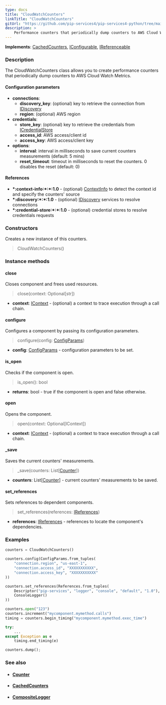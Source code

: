 ```yaml
---
type: docs
title: "CloudWatchCounters"
linkTitle: "CloudWatchCounters"
gitUrl: "https://github.com/pip-services4/pip-services4-python/tree/main/pip-services4-aws-python"
description: >
    Performance counters that periodically dump counters to AWS Cloud Watch Metrics.
---
```


**Implements**: [CachedCounters](../../../observability/count/cached_counters), [IConfigurable](../../../components/config/iconfigurable), [IReferenceable](../../../components/refer/ireferenceable)

### Description

The CloudWatchCounters class allows you to create performance counters that periodically dump counters to AWS Cloud Watch Metrics.

#### Configuration parameters
 
- **connections**:                   
    - **discovery_key**: (optional) key to retrieve the connection from [IDiscovery](../../../config/connect/idiscovery)
    - **region**: (optional) AWS region
- **credentials**:    
    - **store_key**: (optional) key to retrieve the credentials from [ICredentialStore](../../../config/auth/icredential_store)
    - **access_id**: AWS access/client id
    - **access_key**: AWS access/client key
- **options**:
    - **interval**: interval in milliseconds to save current counters measurements (default: 5 mins)
    - **reset_timeout**: timeout in milliseconds to reset the counters. 0 disables the reset (default: 0)


#### References
- **\*:context-info:\*:\*:1.0** - (optional) [ContextInfo](../../../components/context/context_info) to detect the context id and specify the counters' source
- **\*:discovery:\*:\*:1.0** - (optional) [IDiscovery](../../../config/connect/idiscovery) services to resolve connections
- **\*:credential-store:\*:\*:1.0** - (optional) credential stores to resolve credentials requests

### Constructors
Creates a new instance of this counters.

> CloudWatchCounters()


### Instance methods

#### close
Closes component and frees used resources.

> close(context: Optional[str])

- **context**: [IContext](../../../components/context/icontext) - (optional) a context to trace execution through a call chain.

#### configure
Configures a component by passing its configuration parameters.

> configure(config: [ConfigParams](../../../components/config/config_params))

- **config**: [ConfigParams](../../../components/config/config_params) - configuration parameters to be set.


#### is_open
Checks if the component is open.

> is_open(): bool

- **returns**: bool - true if the component is open and false otherwise.

#### open
Opens the component.

> open(context: Optional[IContext])

- **context**: [IContext](../../../components/context/icontext) - (optional) a context to trace execution through a call chain.

#### _save
Saves the current counters' measurements.

> _save(counters: List[[Counter](../../../observability/count/counter)])

- **counters**: List[[Counter](../../../observability/count/counter)] - current counters' measurements to be saved.

#### set_references
Sets references to dependent components.

> set_references(references: [IReferences](../../../components/refer/ireferences))

- **references**: [IReferences](../../../components/refer/ireferences) - references to locate the component's dependencies.



### Examples

```python
counters = CloudWatchCounters()

counters.config(ConfigParams.from_tuples(
    "connection.region", "us-east-1",
    "connection.access_id", "XXXXXXXXXXX",
    "connection.access_key", "XXXXXXXXXXX"
))

counters.set_references(References.from_tuples(
    Descriptor("pip-services", "logger", "console", "default", "1.0"),
    ConsoleLogger()
))

counters.open("123")
counters.increment("mycomponent.mymethod.calls")
timing = counters.begin_timing("mycomponent.mymethod.exec_time")

try:
    ...
except Exception as e
    timing.end_timing(e)

counters.dump();
```

### See also
- #### [Counter](../../../observability/count/counter)
- #### [CachedCounters](../../../observability/count/cached_counters)
- #### [CompositeLogger](../../../observability/log/composite_logger) 
